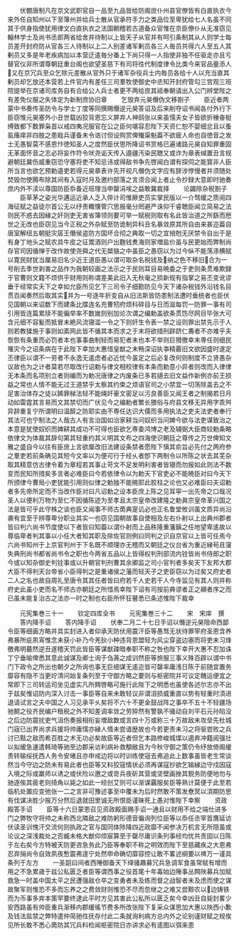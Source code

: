 <!-- { "loadSidebar": true } -->
　　伏覩唐制凡在京文武职官自一品至九品皆给防阁庻仆州县官僚皆有白直执衣今来外任自知州以下至簿州并给兵士散从官承符手力之类品位至卑犹给七人名虽不同其于供身指使犹用律文白直执衣之法国朝稽若古道备众官惟在京臣僚仆从无准窃见翰林学士及尚书丞郎两省给舍并待制以上皆天子从官并有呵引条制其从人则学士每员差开封府防从官各三人待制以上二人别差诸军剰员各三人毎员共得六人至五人其剰员又多是年老疾病加以本营迂逺毎分番上下尚只得一人指使非独不任驱走亦且亏替官仪非所谓尊朝廷重台阁也欲望圣慈下有司将徃代制度律令比类今来官品量添人又在京冗兵至众乞除元差散从官外只于诸军杂役兵士内毎员各给十人以充当直其剰员却乞放还本营若上件官内有差任三司羣牧使御史中丞知开封府管勾三宫观三班院提举在京诸司库务自有合给公人兵士者更不两给庻其祗奉朝请出入公门辨堂陛之有差免仪服之失体定为新制庶协旧章
　　乞毁弃元昊僭伪文移劄子
　　臣近者两蒙中书奏传圣防令与学士丁度等同撰赐僭逆元昊答诏及后来削夺诏书闻各付外行下臣窃惟元昊塞外小丑世载凶狡背恩忘义屏弃人神鸱张以来虽懦夫女子皆欲折棰奋梃缚致都下数罪枭首以戒四夷况服官在公之臣何堪容忍陛下天资仁恕不婴细忿且以蚤虱瘙痒非四肢之患戢兵谨备未令诰讨但设购赏俾殱渠魁葢不欲疲人命也自徳音之发士无愚智莫不感恩忭徳知圣人之度然臣伏思所降诏书赏格已遍诸路元昊自知罪重固无革面怀音之志必将妄作符令吠尧诟天传入邉疆汚染民聴又或诈为章表缄置丑言规避朝廷冀伤威重窃恐守塞将吏不知忌讳或得敌书争先啓闻白谓有探伺之能寳非人臣所当言也欲乞预勅邉吏若得元昊章表许先开视凡僭伪文字应有辞涉悖慢者并须随处焚毁勿使腾布除其间有入寇时月及邀约部落之言须合闻上者止令抄録大意即时驰奏庶内外不渎以尊国防臣忝备近班理当申罄涓埃之益敢冀裁择
　　论蠲除杂税劄子
　　臣草茅之姿光华遘运近承人乏入倅计司惟厥吏员实掌民版以一介驽缓之质阅四海征赋之益徒尔首公无以纾责輙懐管穴思报毫分罔避严诛仰干睿聴臣闻立简易之法则民不惑去因縁之奸则吏无害省簿领则要可举一赋税则取有名此皆治道之所繇而厯世之无改也臣窃见当今正税之外杂赋至防诡制异科丑名暴敛原其所自由来甚迩葢自唐室解纽五朝挺灾孱王僭侯盗防方国坏合彻之典取一切之宜掊尅无厌禁令自出于是有身丁地头之赋农具牛皮之征鬻酒则户出麴钱煑海则家増盐价虽与民更始而弊制尚存官司因循惮于改作故使尧舜之代无桀貉之中虽臣之愚窃以为过今纵不能荡涤横赋以寛民财犹当厘易旧名少近王道臣愚以谓可取杂名税钱及纳之色不移旧合为一号削去季世剥害之品作为我朝较画之法示之于民则耳目易暁委之于吏则条贯难欺録于官曹则文籍不烦供乎财用则称谓差美此旧入无秋毫之损新规有指掌之易丕变讹谬垂于经常实夭下之幸如允臣所见乞下三司令子细勘防见今天下诸杂税钱外沿钱名目贯百闻奏然后取其实并为一号逐年折变自从旧法斯皆防患制法遭时垂统者也臣伏见国朝以来诏数下而建条比牒连名充曹牣府烦科碎目与日而滋每罚一防罪一事有司引用皆连篇累牍不能徧举率不数嵗则别加论次谓之编勅盖欲条贯饬尽网目毕张大可含元细不容髪而抵冒未絶风流寝滥一令之下则奸生令表一禁之设则罪出禁先示于人则若教猱施于事则如紊网此皆不循其本而求之于末将欲措刑辟跻仁夀者不亦难乎夫恢恢有条重而必罚者本也事事曲制轻而易犯者末也本不举则巨猾徼幸末専任则细民罹灾今之诏条病在于此陛下幸加大惠惜皇猷之未畅深诏执亊精覈旧文欲因盛时遂定丕律臣以谓不一劳者不永逸无逺虑者必近忧今虽定之后必复改何则制度不立贤愚杂议故也为之计者莫若尽取改行诏勅与律文相校律有本条而勅意小异者则改而入律律无本条而名项别立者则编而为勅况唐律之内废条已多若擿去旧文益作新例亦前王损益之常也人情不能无过王道禁乎太察其约束之烦语官司之小禁宜一切荡除盖去之不足害治体存之徒以餙罪梯法轻不能绳奸豪文密足以污良善臣又闻王者之制揭若日月动如雷霆其言易而文其禁切而广伏见今之编勅者繁长猥俗与府县文移无异用字乖舛异辞重复宁所谓明曰温醇之防耶实由不専任达识大儒而多用执法之吏夫法吏者奉行其法可也宁制法之人哉古人有言治国如治家耕当问奴织当问婢今欲与法吏谋致治之本意是犹使奴织而婢耕其成功不可得也臣欲乞専委鸿博之老及辅弼大臣商较勅条略依律文为体裁其辞句第其轻重约其义明其文布之四海使识朝廷之尊传之万世俾知文雅之盛自今以往有臣庻上言欲厘改旧法建设条禁者愿陛下愼其俞旨必先付之两府参之羣吏若前条确见其短今文率以为便可行于经乆者卽下两制令以所陈之状去其芜杂取其精意仿古律令着为章程若其事止苛文不足发明利害者皆寝而勿报如此则法不数变而民知所措矣多言者必难臣曰今若依律令以为勅天下官吏必不能暁臣对曰今天下所颁律今曹局小吏犹能引用则似律之勅独不能暁耶此胶柱之论也又必难臣曰夫诏勅者多先帝所定而不当改作臣对曰凡诏勅之设本臣庶上陈之见耳寜一出先帝之口哉况圣人以便利万物为至仁不因循陈迹为至孝且太宗皇帝改建隆之勅眞宗皇帝革兴国之法是皆可乎此守株之谈也臣又闻事不师古啇典寔讥必也正名鲁堂攸训虽文质异尚沿袭有宜至于辨尊卑分职业其实一也窃见国朝故事自使相及左右仆射以上出典州郡者皆曰判六尚书节度使以下者皆曰知葢以谓仆射而上品秩隆重藩鎭之任地望卑逺故以尊临卑者判其事以小任大者知其职及除佐官则例曰同判之识自京官以上皆可任焉今六尚书知州于上京官判州于下名既不顺理亦无稽而又朝廷之仪台省为重近縁茍且寖失典刑尚书都省尚书令之职也今两省五品以上皆得权判刑部流内铨皆尚书侍郎之职今或以知杂御史判铨事或以升朝官判刑曹其余卿监之司小官判者多矣天下友邦大郡大臣不得判天台帝省小臣得判之是重诸侯之藩而轻天子之吏臣窃以为过矣又府史者二人之名也故自周礼至唐令其其任者皆曰府若千人史若干人今寺监见有其人则并称府史此虽小吏而名不师古亦朝廷之所惜焉幸陛下诏有司按前典谬者正之顚者序之而已虽未能复治古之法亦一时之制也右臣所怀狂瞽悉已条述惟陛下裁幸












　　元宪集巻三十一
　　钦定四库全书
　　元宪集巻三十二
　　宋　宋庠　撰
　　答内降手诏
　　答内降手诏
　　伏奉二月二十七日手诏以僭逆元昊阻命西鄙令臣等细画方略并具实封进入者仰承天防伏用震汗臣等愚驽无状待罪宰府圣恩含养弗暴所疵夙宵惟念未获小补乃今羌狄小种违背恩盟轻为风尘穿盗边塞而将吏未习烽徼弗明蕞然逆丑遂稽天罚此皆臣等谋猷疎暗奉职不称之咎也陛下幸开大惠不忍加诛丁宁垂喻俾悉其意此诚谋及卿士询于刍荛之成训然臣等旅服三事义殊百辟以谓中书门下政令之所出也朝夕之所询也事无巨细谋无逺迩皆可罄率庸浅日陈于前随宜置务靡容有隐不当更竚清问始复条列至于守御方略之要则与枢密院并可议定餽运便宜之常即下三司转运司坐见虚实凡所闗啓略可施行此陛下之明悉也虽使各述尔志亦不出于兹矣惟诏防内深入讨击一事臣等自来未敢轻议非谓沮损威重直以势有轻重时湏进退请试言之夫中国之人习见承平乆矣将不六十不更金鼓战阵之事卒不五十不轻疆场驰鬭之役齐民编户租税之外不知差调率敛之劳猝然有警孰不骚动自刘平石元孙陷没之后边防震扰吏气沮伤奏报相衔妄増敌数或言四十万或称三十万故敌未攻垒先杜城门宼已出界尚求兵援将帅庸懦亦縁人情未尝谙歴故也今若更责未习之将驱尝败之兵讨已黠之敌而希百胜之术无功必矣故臣等近者但乞本路修峻城堞以遏奔冲籍阅强壮以拟缓急速遣韩琦等驰至边郡采访利病补救頺敝且为今秋守御之策仍令纾放倚阁缓责转输绥抚西人务令安堵且亦申戒边将以时训练使宼去弗追此上数事虽皆老生常谈然当今守边之防未有易此者也臣等又料狡宼情状必须再谋寇抄欲乞输縁边守戍因寇入境之际或羸师以诱之或伏险以邀之或竒兵夜斫其营或坚壁画挫其鋭务防便地勿与驰逐俟其疲老则掎角以毙之如此一经创艾则可以渐谋覊服矣臣等熟计莫便于此至若临机处置应变弛张一二之言非可豫述事至中覆未为后时然敢不策发憃冥以湏期防思有伐谋决胜少报万分然后退就田里诚无所恨臣谨昧死上愚对惟陛下幸察
　　资政殿答手诏
　　臣等十六日蒙恩召见资政殿面赐手诏一通且以财用不给之端仕进多门之弊牧守将帅之未称西北隣敌之难防躬形德音徧询列位臣等以忝任丞宰首膺延访伏读圣训愧汗交流何则执政之官与国同体陟降四近政靡不闻参决万机言无所隠虽或论议之深浅裁处之否臧未格大猷仰烦宸算至于罄尽庸识条列事经均忧共责固以日陈于左右矣今方特被天防更咨急务此乃臣等奉职不称之明效而陛下至慈藏疾之大恩弗忍弃捐尚令自效夙夜慙震弗遑宁处然申命确切靡容控让敢不畧述纲要以禆万一谨具条列于左方
　　一圣韶曰间者西陲御备天下绎骚趣募冗兵急调军食虽常赋有增而用之不急累歳于兹公私匮乏者臣等谓西事之役首尾十年毒始边陲事丛闗陜募兵加赋救急一时盖中国太平之民遭强敌仓卒之变勇者未及练而督之战智者未及虑而使之谋故聚军则惟恐不多而忘养之之费敛财则惟恐不尽而忽继之之难又尝黥农以边铸铁而为币事多弃本策罕要终逮此平时方见其害此公私所以匮乏矣今幸凶丑自毙封畧少安西路虽有帅臣重兵渐移内郡缓徭节费多所改张陛下复采众谋思加大惠以陜西小歉及钱法盐禁之弊特遣仲简驰徃抚存付此二条就询利病方总内外之论别谨财赋之规俟见所长敢不悉心啇防其冗兵料检闻枢密院日亦讲求必有逺图以弭来患

